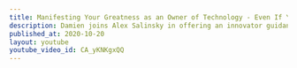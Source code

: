 ```yaml
---
title: Manifesting Your Greatness as an Owner of Technology - Even If You're New To Tech
description: Damien joins Alex Salinsky in offering an innovator guidance in creating his first technology product. How do you find your role as a leader on a technical team even if you're not technical?
published_at: 2020-10-20
layout: youtube
youtube_video_id: CA_yKNKgxQQ
---
```

